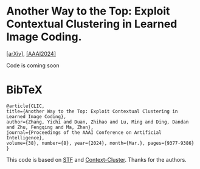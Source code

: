 # Another Way to the Top: Exploit Contextual Clustering in Learned Image Coding. 


[\[arXiv\]](https://arxiv.org/pdf/2401.11615.pdf), [\[AAAI2024\]](https://ojs.aaai.org/index.php/AAAI/article/view/28791)

Code is coming soon






# BibTeX
```
@article{CLIC, 
title={Another Way to the Top: Exploit Contextual Clustering in Learned Image Coding}, 
author={Zhang, Yichi and Duan, Zhihao and Lu, Ming and Ding, Dandan and Zhu, Fengqing and Ma, Zhan}, 
journal={Proceedings of the AAAI Conference on Artificial Intelligence}, 
volume={38}, number={8}, year={2024}, month={Mar.}, pages={9377-9386}
}
```


This code is based on [STF](https://github.com/Googolxx/STF) and [Context-Cluster](https://github.com/ma-xu/Context-Cluster). Thanks for the authors.